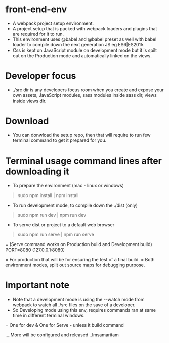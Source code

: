 # front-end-env
- A webpack project setup environment.
- A project setup that is packed with webpack loaders and plugins that are required for it to run.
- This environment uses @babel and @babel preset as well with babel loader to compile down the next generation JS eg ES6|ES2015. 
- Css is kept on JavaScript module on development mode but it is spilt out on the Production mode and automatically linked on the views.

# Developer focus
- ./src dir is any developers focus room when you create and expose your own assets, JavaScript modules, sass modules inside sass dir, views inside views dir.

# Download
- You can donwload the setup repo, then that will require to run few terminal command to get it prepared for you. 

# Terminal usage command lines after downloading it
- To prepare the environment (mac - linux or windows)

> sudo npm install | npm install

- To run development mode, to compile down the ./dist (only)

> sudo npm run dev | npm run dev

- To serve dist or project to a default web browser 

> sudo npm run serve | npm run serve

= (Serve command works on Production build and Development build) 
PORT=8080 (127.0.0.1:8080)

= For production that will be for ensuring the test of a final build.
= Both environment modes, spilt out source maps for debugging purpose.

# Important note
- Note that a development mode is using the --watch mode from webpack to watch all ./src files on the save of a developer.
- So Developing mode using this env, requires commands ran at same time in different terminal windows.

= One for dev & One for Serve - unless it build command

....More will be configured and released
..Imsamaritam
